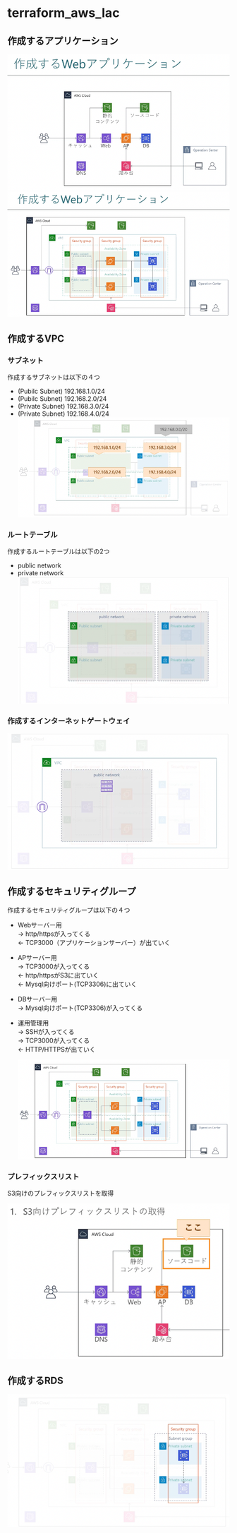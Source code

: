 # terraform_aws_Iac

## 作成するアプリケーション
![MainImage](images/main.png)
![DetailImage](images/main2.png)


## 作成するVPC
### サブネット
作成するサブネットは以下の４つ
* (Pubilc Subnet) 192.168.1.0/24
* (Pubilc Subnet) 192.168.2.0/24
* (Private Subnet) 192.168.3.0/24
* (Private Subnet) 192.168.4.0/24
![subnet](images/subnet.png)

### ルートテーブル
作成するルートテーブルは以下の2つ
* public network
* private network
![routeTable](images/routetable.png)

### 作成するインターネットゲートウェイ
![InternetGateWay](images/internetgateway.png)

## 作成するセキュリティグループ

作成するセキュリティグループは以下の４つ

* Webサーバー用  
  → http/httpsが入ってくる  
  ← TCP3000（アプリケーションサーバー）が出ていく
* APサーバー用  
  → TCP3000が入ってくる  
  ← http/httpsがS3に出ていく  
  ← Mysql向けポート(TCP3306)に出ていく  
*  DBサーバー用  
  → Mysql向けポート(TCP3306)が入ってくる
* 運用管理用  
  → SSHが入ってくる  
  → TCP3000が入ってくる  
  ← HTTP/HTTPSが出ていく

  ![SGImage](images/sg.png)

### プレフィックスリスト
  S3向けのプレフィックスリストを取得

  ![PlefixImage](images/plefix.png)

## 作成するRDS
![RDSImage](images/rds.png)